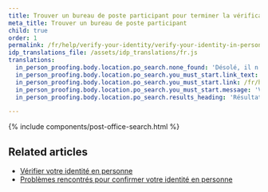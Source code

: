 ```yaml
---
title: Trouver un bureau de poste participant pour terminer la vérification d’identité
meta_title: Trouver un bureau de poste participant
child: true
order: 1
permalink: /fr/help/verify-your-identity/verify-your-identity-in-person/find-a-participating-post-office/
idp_translations_file: /assets/idp_translations/fr.js
translations:
  in_person_proofing.body.location.po_search.none_found: 'Désolé, il n’y a pas de bureaux de poste participants dans un rayon de 50 miles de la ville %{address}'
  in_person_proofing.body.location.po_search.you_must_start.link_text: 'En savoir plus sur la vérification de votre identité en personne.'
  in_person_proofing.body.location.po_search.you_must_start.link: /fr/help/verify-your-identity/verify-your-identity-in-person/
  in_person_proofing.body.location.po_search.you_must_start.message: 'Vous devez commencer cette procédure sur %{app_name} avant de vous rendre au bureau de poste.'
  in_person_proofing.body.location.po_search.results_heading: 'Résultats de la recherche pour des bureaux de poste près de vous'

---
```


{% include components/post-office-search.html %}

## Related articles

* [Vérifier votre identité en personne](/fr/help/verify-your-identity/verify-your-identity-in-person/)
* [Problèmes rencontrés pour confirmer votre identité en personne](/fr/help/verify-your-identity/verify-your-identity-in-person/issues-with-verifying-your-identity-in-person/)

